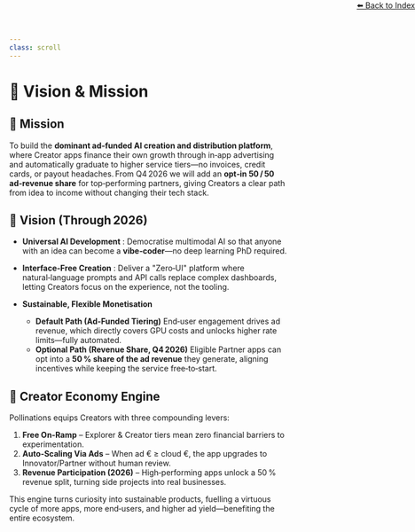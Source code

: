 ```yaml
---
class: scroll
---
```

<div style="text-align: right; position: absolute; top: 0; right: 0;">
<a href="/10">⬅️ Back to Index</a>
</div>

# 🔭 **Vision & Mission**

## 🚀 Mission

To build the **dominant ad‑funded AI creation and distribution platform**, where Creator apps finance their own growth through in‑app advertising and automatically graduate to higher service tiers—no invoices, credit cards, or payout headaches. From Q4 2026 we will add an **opt‑in 50 / 50 ad‑revenue share** for top‑performing partners, giving Creators a clear path from idea to income without changing their tech stack.

## 🌟 Vision (Through 2026)

* **Universal AI Development** : Democratise multimodal AI so that anyone with an idea can become a **vibe‑coder**—no deep learning PhD required.

* **Interface‑Free Creation** : Deliver a "Zero‑UI" platform where natural‑language prompts and API calls replace complex dashboards, letting Creators focus on the experience, not the tooling.

* **Sustainable, Flexible Monetisation**

  * **Default Path (Ad‑Funded Tiering)**
    End‑user engagement drives ad revenue, which directly covers GPU costs and unlocks higher rate limits—fully automated.
  * **Optional Path (Revenue Share, Q4 2026)**
    Eligible Partner apps can opt into a **50 % share of the ad revenue** they generate, aligning incentives while keeping the service free‑to‑start.

## 🔄 Creator Economy Engine

Pollinations equips Creators with three compounding levers:

1. **Free On‑Ramp** – Explorer & Creator tiers mean zero financial barriers to experimentation.
2. **Auto‑Scaling Via Ads** – When ad € ≥ cloud €, the app upgrades to Innovator/Partner without human review.
3. **Revenue Participation (2026)** – High‑performing apps unlock a 50 % revenue split, turning side projects into real businesses.

This engine turns curiosity into sustainable products, fuelling a virtuous cycle of more apps, more end‑users, and higher ad yield—benefiting the entire ecosystem.
